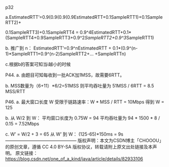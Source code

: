 p32

a.EstimatedRTT’=0.9(0.9(0.9(0.9EstimatedRTT+0.1SampleRTT1)+0.1SampleRTT2)+

0.1SampleRTT3)+0.1SampleRTT4
= 0.9^4EstimatedRTT+0.1*(SampleRTT4+0.9SampleRTT3+0.9^2*SampleRTT2+0.9^3*SampleRTT1)

b.
推广到 n：
EstimatedRTT’=0.9^nEstimatedRTT + 0.1*(0.9^(n-1)*SampleRTT1+0.9^(n-2)SampleRTT2+… +SampleRTTn)

c.根据b的答案可知当i越小的时候


P44.
a.
由题目可知每收到一批ACK加1MSS，故需要6RTT。

b.
MSS数量为（6+11）*6/2=51MSS
则平均吞吐量为 51MSS / 6RTT = 8.5 MSS/RTT




P46.
a.
最大窗口长度 W 受限于链路速率：W * MSS / RTT = 10Mbps
得到 W = 125

b.
从 W/2 到 W：
平均窗口长度为 0.75W = 94
平均吞吐量为 94 * 1500 * 8 / 0.15 = 7.52Mbps

c.
W’ = W/2 + 3 = 65
从 W’ 到 W：
(125-65)*150ms = 9s
————————————————
版权声明：本文为CSDN博主「CHOOOU」的原创文章，遵循 CC 4.0 BY-SA 版权协议，转载请附上原文出处链接及本声明。
原文链接：https://blog.csdn.net/one_of_a_kind/java/article/details/82933106